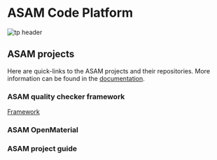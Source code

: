 # ASAM Code Platform
![tp header](/doc/img/asam.png)



## ASAM projects
Here are quick-links to the ASAM projects and their repositories.
More information can be found in the [documentation](https://).

### ASAM quality checker framework
[Framework](https://github.com/asam-ev/qc-framework)


### ASAM OpenMaterial

### ASAM project guide


